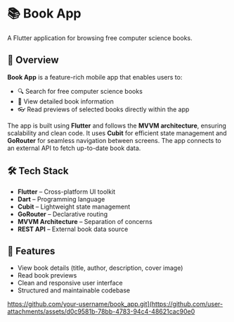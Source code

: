 # 📚 Book App

A Flutter application for browsing free computer science books.

## 🚀 Overview

**Book App** is a feature-rich mobile app that enables users to:

- 🔍 Search for free computer science books  
- 📖 View detailed book information  
- 👓 Read previews of selected books directly within the app

The app is built using **Flutter** and follows the **MVVM architecture**, ensuring scalability and clean code. It uses **Cubit** for efficient state management and **GoRouter** for seamless navigation between screens. The app connects to an external API to fetch up-to-date book data.

## 🛠️ Tech Stack

- **Flutter** – Cross-platform UI toolkit  
- **Dart** – Programming language  
- **Cubit** – Lightweight state management  
- **GoRouter** – Declarative routing  
- **MVVM Architecture** – Separation of concerns  
- **REST API** – External book data source

## 📸 Features

- View book details (title, author, description, cover image)  
- Read book previews  
- Clean and responsive user interface  
- Structured and maintainable codebase  

https://github.com/your-username/book_app.git](https://github.com/user-attachments/assets/d0c9581b-78bb-4783-94c4-48621cac90e0


